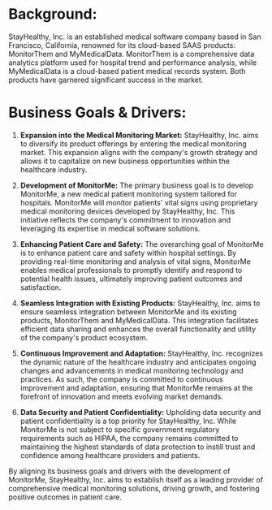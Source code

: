 # Background:

StayHealthy, Inc. is an established medical software company based in San Francisco, California, renowned for its cloud-based SAAS products: MonitorThem and MyMedicalData. MonitorThem is a comprehensive data analytics platform used for hospital trend and performance analysis, while MyMedicalData is a cloud-based patient medical records system. Both products have garnered significant success in the market.

# Business Goals & Drivers:

1. **Expansion into the Medical Monitoring Market:** StayHealthy, Inc. aims to diversify its product offerings by entering the medical monitoring market. This expansion aligns with the company's growth strategy and allows it to capitalize on new business opportunities within the healthcare industry.

2. **Development of MonitorMe:** The primary business goal is to develop MonitorMe, a new medical patient monitoring system tailored for hospitals. MonitorMe will monitor patients' vital signs using proprietary medical monitoring devices developed by StayHealthy, Inc. This initiative reflects the company's commitment to innovation and leveraging its expertise in medical software solutions.

3. **Enhancing Patient Care and Safety:** The overarching goal of MonitorMe is to enhance patient care and safety within hospital settings. By providing real-time monitoring and analysis of vital signs, MonitorMe enables medical professionals to promptly identify and respond to potential health issues, ultimately improving patient outcomes and satisfaction.

4. **Seamless Integration with Existing Products:** StayHealthy, Inc. aims to ensure seamless integration between MonitorMe and its existing products, MonitorThem and MyMedicalData. This integration facilitates efficient data sharing and enhances the overall functionality and utility of the company's product ecosystem.

5. **Continuous Improvement and Adaptation:** StayHealthy, Inc. recognizes the dynamic nature of the healthcare industry and anticipates ongoing changes and advancements in medical monitoring technology and practices. As such, the company is committed to continuous improvement and adaptation, ensuring that MonitorMe remains at the forefront of innovation and meets evolving market demands.

6. **Data Security and Patient Confidentiality:** Upholding data security and patient confidentiality is a top priority for StayHealthy, Inc. While MonitorMe is not subject to specific government regulatory requirements such as HIPAA, the company remains committed to maintaining the highest standards of data protection to instill trust and confidence among healthcare providers and patients.

By aligning its business goals and drivers with the development of MonitorMe, StayHealthy, Inc. aims to establish itself as a leading provider of comprehensive medical monitoring solutions, driving growth, and fostering positive outcomes in patient care.
